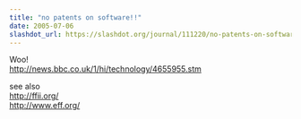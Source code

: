 ```yaml
---
title: "no patents on software!!"
date: 2005-07-06
slashdot_url: https://slashdot.org/journal/111220/no-patents-on-software
---
```


<p>Woo!<br><a href="http://news.bbc.co.uk/1/hi/technology/4655955.stm">http://news.bbc.co.uk/1/hi/technology/4655955.stm</a></p>
<p>see also<br><a href="http://ffii.org/">http://ffii.org/</a><br><a href="http://www.eff.org/">http://www.eff.org/</a></p>

